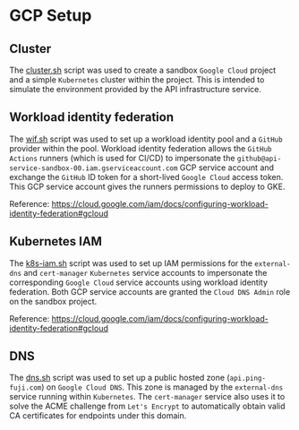 # GCP Setup

## Cluster

The [cluster.sh](gcloud/cluster.sh) script was used to create a sandbox `Google Cloud` project and a simple `Kubernetes` 
cluster within the project. This is intended to simulate the environment provided by the API infrastructure service. 

## Workload identity federation

The [wif.sh](gcloud/wif.sh) script was used to set up a workload identity pool and a `GitHub` provider within the pool.
Workload identity federation allows the `GitHub Actions` runners (which is used for CI/CD) to impersonate the
`github@api-service-sandbox-00.iam.gserviceaccount.com` GCP service account and exchange the `GitHub` ID token for a
short-lived `Google Cloud` access token. This GCP service account gives the runners permissions to deploy to GKE.

Reference: https://cloud.google.com/iam/docs/configuring-workload-identity-federation#gcloud

## Kubernetes IAM

The [k8s-iam.sh](gcloud/k8s-iam.sh) script was used to set up IAM permissions for the `external-dns` and `cert-manager` 
`Kubernetes` service accounts to impersonate the corresponding `Google Cloud` service accounts using workload 
identity federation. Both GCP service accounts are granted the `Cloud DNS Admin` role on the sandbox project.

Reference: https://cloud.google.com/iam/docs/configuring-workload-identity-federation#gcloud

## DNS

The [dns.sh](gcloud/dns.sh) script was used to set up a public hosted zone (`api.ping-fuji.com`) on `Google Cloud DNS`. 
This zone is managed by the `external-dns` service running within `Kubernetes`. The `cert-manager` service also uses 
it to solve the ACME challenge from `Let's Encrypt` to automatically obtain valid CA certificates for endpoints under 
this domain.